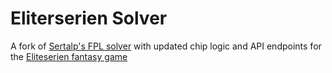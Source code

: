 # Eliterserien Solver

A fork of [Sertalp's FPL solver](https://github.com/sertalpbilal/FPL-Optimization-Tools) with updated chip logic and API endpoints for the [Eliteserien fantasy game](https://en.fantasy.eliteserien.no/)